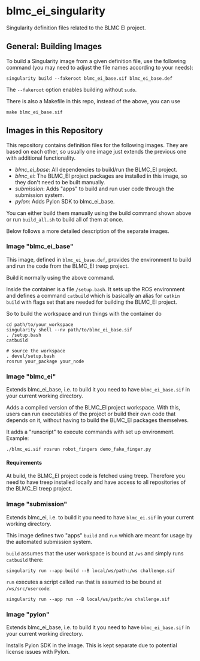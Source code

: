# blmc_ei_singularity

Singularity definition files related to the BLMC EI project.

## General: Building Images

To build a Singularity image from a given definition file, use the following
command (you may need to adjust the file names according to your needs):

    singularity build --fakeroot blmc_ei_base.sif blmc_ei_base.def

The `--fakeroot` option enables building without `sudo`.

There is also a Makefile in this repo, instead of the above, you can use

    make blmc_ei_base.sif


## Images in this Repository

This repository contains definition files for the following images.  They are
based on each other, so usually one image just extends the previous one with
additional functionality.

- *blmc_ei_base*:  All dependencies to build/run the BLMC_EI project.
- *blmc_ei*:  The BLMC_EI project packages are installed in this image, so they
  don't need to be built manually.
- *submission*:  Adds "apps" to build and run user code through the submission
  system.
- *pylon*:  Adds Pylon SDK to blmc_ei_base.

You can either build them manually using the build command shown above or run
`build_all.sh` to build all of them at once.

Below follows a more detailed description of the separate images.


### Image "blmc_ei_base"

This image, defined in `blmc_ei_base.def`, provides the environment to build and
run the code from the BLMC_EI treep project.

Build it normally using the above command.

Inside the container is a file `/setup.bash`.  It sets up the ROS environment
and defines a command `catbuild` which is basically an alias for `catkin build`
with flags set that are needed for building the BLMC_EI project.

So to build the workspace and run things with the container do

    cd path/to/your_workspace
    singularity shell --nv path/to/blmc_ei_base.sif
    . /setup.bash
    catbuild

    # source the workspace
    . devel/setup.bash
    rosrun your_package your_node


### Image "blmc_ei"

Extends blmc_ei_base, i.e. to build it you need to have `blmc_ei_base.sif` in
your current working directory.

Adds a compiled version of the BLMC_EI project workspace.  With this, users can
run executables of the project or build their own code that depends on it,
without having to build the BLMC_EI packages themselves.

It adds a "runscript" to execute commands with set up environment.  Example:

    ./blmc_ei.sif rosrun robot_fingers demo_fake_finger.py


#### Requirements

At build, the BLMC_EI project code is fetched using treep.  Therefore you need
to have treep installed locally and have access to all repositories of the
BLMC_EI treep project.


### Image "submission"

Extends blmc_ei, i.e. to build it you need to have `blmc_ei.sif` in your current
working directory.

This image defines two "apps" `build` and `run` which are meant for usage by the
automated submission system.

`build` assumes that the user workspace is bound at `/ws` and simply runs
`catbuild` there:

    singularity run --app build --B local/ws/path:/ws challenge.sif

`run` executes a script called `run` that is assumed to be bound at
`/ws/src/usercode`:

    singularity run --app run --B local/ws/path:/ws challenge.sif


### Image "pylon"

Extends blmc_ei_base, i.e. to build it you need to have `blmc_ei_base.sif` in
your current working directory.

Installs Pylon SDK in the image.  This is kept separate due to potential license
issues with Pylon.
